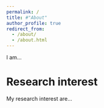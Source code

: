 ```yaml
---
permalink: /
title: #"About"
author_profile: true
redirect_from: 
  - /about/
  - /about.html
---
```


I am...

Research interest
======
My research interest are...

